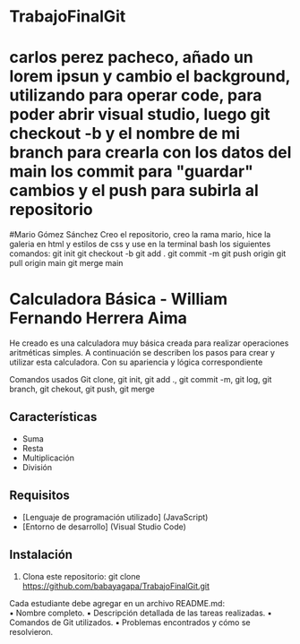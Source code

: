 # TrabajoFinalGit
# carlos perez pacheco, añado un lorem ipsun y cambio el background, utilizando para operar code, para poder abrir visual studio, luego git checkout -b y el nombre de mi branch para crearla con los datos del main los commit para "guardar" cambios y el push para subirla al repositorio

#Mario Gómez Sánchez
Creo el repositorio, creo la rama mario, hice la galeria en html y estilos de css y use en la terminal bash los siguientes comandos: 
git init
git checkout -b 
git add .
git commit -m 
git push origin 
git pull origin main
git merge main

# Calculadora Básica - William Fernando Herrera Aima

He creado es una calculadora muy básica creada para realizar operaciones aritméticas simples. A continuación se describen los pasos para crear y utilizar esta calculadora.
Con su apariencia y lógica correspondiente

Comandos usados
Git clone, git init, git add ., git commit -m, git log, git branch, git chekout, git push, git merge

## Características

- Suma
- Resta
- Multiplicación
- División

## Requisitos

- [Lenguaje de programación utilizado] (JavaScript)
- [Entorno de desarrollo] (Visual Studio Code)


## Instalación

1. Clona este repositorio:
   git clone https://github.com/babayagapa/TrabajoFinalGit.git

Cada estudiante debe agregar en un archivo README.md:  
▪ Nombre completo. 
▪ Descripción detallada de las tareas realizadas. 
▪ Comandos de Git utilizados. 
▪ Problemas encontrados y cómo se resolvieron. 